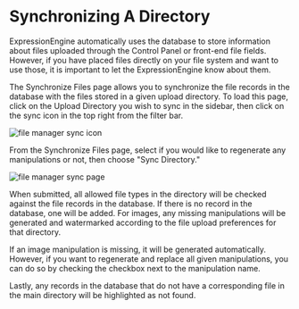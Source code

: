 <!--
    This source file is part of the open source project
    ExpressionEngine User Guide (https://github.com/ExpressionEngine/ExpressionEngine-User-Guide)

    @link      https://expressionengine.com/
    @copyright Copyright (c) 2003-2020, Packet Tide, LLC (https://packettide.com)
    @license   https://expressionengine.com/license Licensed under Apache License, Version 2.0
-->
# Synchronizing A Directory

ExpressionEngine automatically uses the database to store information about files uploaded through the Control Panel or front-end file fields. However, if you have placed files directly on your file system and want to use those, it is important to let the ExpressionEngine know about them.

The Synchronize Files page allows you to synchronize the file records in the database with the files stored in a given upload directory. To load this page, click on the Upload Directory you wish to sync in the sidebar, then click on the sync icon in the top right from the filter bar.

![file manager sync icon](_images/file_manager_sync.png)

From the Synchronize Files page, select if you would like to regenerate any manipulations or not, then choose "Sync Directory."

![file manager sync page](_images/file_manager_sync_page.png)

When submitted, all allowed file types in the directory will be checked against the file records in the database. If there is no record in the database, one will be added. For images, any missing manipulations will be generated and watermarked according to the file upload preferences for that directory.

If an image manipulation is missing, it will be generated automatically. However, if you want to regenerate and replace all given manipulations, you can do so by checking the checkbox next to the manipulation name.

Lastly, any records in the database that do not have a corresponding file in the main directory will be highlighted as not found.